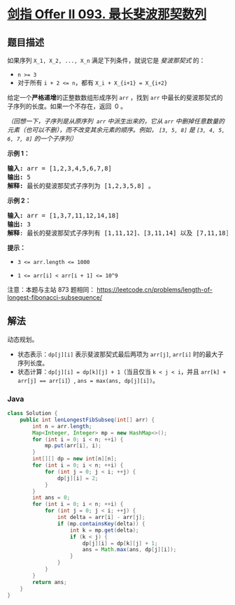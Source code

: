 # [剑指 Offer II 093. 最长斐波那契数列](https://leetcode.cn/problems/Q91FMA)

## 题目描述



<p>如果序列&nbsp;<code>X_1, X_2, ..., X_n</code>&nbsp;满足下列条件，就说它是&nbsp;<em>斐波那契式&nbsp;</em>的：</p>

<ul>
	<li><code>n &gt;= 3</code></li>
	<li>对于所有&nbsp;<code>i + 2 &lt;= n</code>，都有&nbsp;<code>X_i + X_{i+1} = X_{i+2}</code></li>
</ul>

<p>给定一个<strong>严格递增</strong>的正整数数组形成序列 <code>arr</code>&nbsp;，找到 <code>arr</code> 中最长的斐波那契式的子序列的长度。如果一个不存在，返回&nbsp;&nbsp;0 。</p>

<p><em>（回想一下，子序列是从原序列&nbsp; <code>arr</code> 中派生出来的，它从 <code>arr</code> 中删掉任意数量的元素（也可以不删），而不改变其余元素的顺序。例如，&nbsp;<code>[3, 5, 8]</code>&nbsp;是&nbsp;<code>[3, 4, 5, 6, 7, 8]</code>&nbsp;的一个子序列）</em></p>



<ul>
</ul>

<p><strong>示例 1：</strong></p>

<pre>
<strong>输入: </strong>arr =<strong> </strong>[1,2,3,4,5,6,7,8]
<strong>输出: </strong>5
<strong>解释: </strong>最长的斐波那契式子序列为 [1,2,3,5,8] 。
</pre>

<p><strong>示例&nbsp;2：</strong></p>

<pre>
<strong>输入: </strong>arr =<strong> </strong>[1,3,7,11,12,14,18]
<strong>输出: </strong>3
<strong>解释</strong>: 最长的斐波那契式子序列有 [1,11,12]、[3,11,14] 以及 [7,11,18] 。
</pre>



<p><strong>提示：</strong></p>

<ul>
	<li><code>3 &lt;= arr.length &lt;= 1000</code></li>
	<li>
	<p><code>1 &lt;= arr[i] &lt; arr[i + 1] &lt;= 10^9</code></p>
	</li>
</ul>



<p><meta charset="UTF-8" />注意：本题与主站 873&nbsp;题相同：&nbsp;<a href="https://leetcode.cn/problems/length-of-longest-fibonacci-subsequence/">https://leetcode.cn/problems/length-of-longest-fibonacci-subsequence/</a></p>

## 解法

动态规划。

-   状态表示：`dp[j][i]` 表示斐波那契式最后两项为 `arr[j]`, `arr[i]` 时的最大子序列长度。
-   状态计算：`dp[j][i] = dp[k][j] + 1`（当且仅当 `k < j < i`，并且 `arr[k] + arr[j] == arr[i]`）, `ans = max(ans, dp[j][i])`。

### **Java**

```java
class Solution {
    public int lenLongestFibSubseq(int[] arr) {
        int n = arr.length;
        Map<Integer, Integer> mp = new HashMap<>();
        for (int i = 0; i < n; ++i) {
            mp.put(arr[i], i);
        }
        int[][] dp = new int[n][n];
        for (int i = 0; i < n; ++i) {
            for (int j = 0; j < i; ++j) {
                dp[j][i] = 2;
            }
        }
        int ans = 0;
        for (int i = 0; i < n; ++i) {
            for (int j = 0; j < i; ++j) {
                int delta = arr[i] - arr[j];
                if (mp.containsKey(delta)) {
                    int k = mp.get(delta);
                    if (k < j) {
                        dp[j][i] = dp[k][j] + 1;
                        ans = Math.max(ans, dp[j][i]);
                    }
                }
            }
        }
        return ans;
    }
}
```
